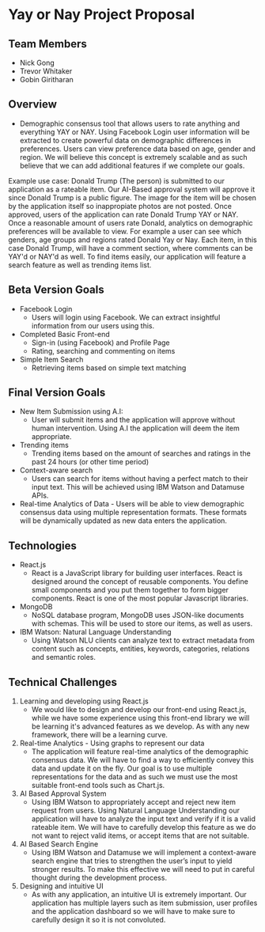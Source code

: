 # Yay or Nay Project Proposal

## Team Members
- Nick Gong
- Trevor Whitaker
- Gobin Giritharan

## Overview
- Demographic consensus tool that allows users to rate anything and everything YAY or NAY. Using Facebook Login user information will be extracted to create powerful data on demographic differences in preferences. Users can view preference data based on age, gender and region. We will believe this concept is extremely scalable and as such believe that we can add additional features if we complete our goals. 

Example use case: Donald Trump (The person) is submitted to our application as a rateable item. Our AI-Based approval system will approve it since Donald Trump is a public figure. The image for the item will be chosen by the application itself so inappropiate photos are not posted. Once approved, users of the application can rate Donald Trump YAY or NAY. Once a reasonable amount of users rate Donald, analytics on demographic preferences will be available to view. For example a user can see which genders, age groups and regions rated Donald Yay or Nay. Each item, in this case Donald Trump, will have a comment section, where comments can be YAY'd or NAY'd as well. To find items easily, our application will feature a search feature as well as trending items list. 

## Beta Version Goals
- Facebook Login
	- Users will login using Facebook. We can extract insightful information from our users using this.
- Completed Basic Front-end
	- Sign-in (using Facebook) and Profile Page
	- Rating, searching and commenting on items
- Simple Item Search
	- Retrieving items based on simple text matching


## Final Version Goals
- New Item Submission using A.I:
	- User will submit items and the application will approve without human intervention. Using A.I the application will deem the item appropriate.
- Trending items
	- Trending items based on the amount of searches and ratings in the past 24 hours (or other time period)
- Context-aware search
	- Users can search for items without having a perfect match to their input text. This will be achieved using IBM Watson and Datamuse APIs.
- Real-time Analytics of Data
        - Users will be able to view demographic consensus data using multiple representation formats. These formats will be dynamically updated as new data enters the application.

## Technologies
- React.js
	- React is a JavaScript library for building user interfaces. React is designed around the concept of reusable components. You define small components and you put them together to form bigger components. React is one of the most popular Javascript libraries. 
- MongoDB
	- NoSQL database program, MongoDB uses JSON-like documents with schemas. This will be used to store our items, as well as users.
- IBM Watson: Natural Language Understanding
	- Using Watson NLU clients can analyze text to extract metadata from content such as concepts, entities, keywords, categories, relations and semantic roles.

## Technical Challenges
1. Learning and developing using React.js
    - We would like to design and develop our front-end using React.js, while we have some experience using this front-end library we will be learning it's advanced features as we develop. As with any new framework, there will be a learning curve.
2.  Real-time Analytics - Using graphs to represent our data
    - The application will feature real-time analytics of the demographic consensus data. We will have to find a way to efficiently convey this data and update it on the fly. Our goal is to use multiple representations for the data and as such we must use the most suitable front-end tools such as Chart.js.
3. AI Based Approval System
    - Using IBM Watson to appropriately accept and reject new item request from users. Using Natural Language Understanding our application will have to analyze the input text and verify if it is a valid rateable item. We will have to carefully develop this feature as we do not want to reject valid items, or accept items that are not suitable.
4.  AI Based Search Engine
    - Using IBM Watson and Datamuse we will implement a context-aware search engine that tries to strengthen the user’s input to yield stronger results. To make this effective we will need to put in careful thought during the development process.
5. Designing and intuitive UI
    - As with any application, an intuitive UI is extremely important. Our application has multiple layers such as item submission, user profiles and the application dashboard so we will have to make sure to carefully design it so it is not convoluted.
